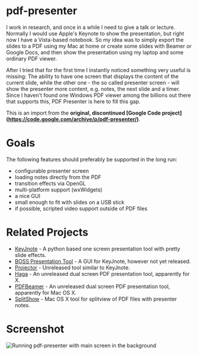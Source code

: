 # pdf-presenter

I work in research, and once in a while I need to give a talk or lecture. Normally I would use Apple's Keynote to show the presentation, but right now I have a Vista-based notebook. So my idea was to simply export the slides to a PDF using my Mac at home or create some slides with Beamer or Google Docs, and then show the presentation using my laptop and some ordinary PDF viewer.

After I tried that for the first time I instantly noticed something very useful is missing: The ability to have one screen that displays the content of the current slide, while the other one - the so called presenter screen - will show the presenter more content, e.g. notes, the next slide and a timer. Since I haven't found one Windows PDF viewer among the billions out there that supports this, PDF Presenter is here to fill this gap.

This is an import from the **original, discontinued [Google Code project] (https://code.google.com/archive/p/pdf-presenter/)**.

# Goals

The following features should preferably be supported in the long run:

 * configurable presenter screen
 * loading notes directly from the PDF
 * transition effects via OpenGL
 * multi-platform support (wxWidgets)
 * a nice GUI
 * small enough to fit with slides on a USB stick
 * if possible, scripted video support outside of PDF files

# Related Projects

* [KeyJnote](http://keyjnote.sourceforge.net/) - A python based one screen presentation tool with pretty slide effects.
* [BOSS Presentation Tool](http://sourceforge.net/projects/bosskeyjnotegui/) - A GUI for KeyJnote, however not yet released.
* [Projector](http://sourceforge.net/projects/pdf-projector/) - Unreleased tool similar to KeyJnote.
* [Haga](http://sourceforge.net/projects/haga/) - An unreleased dual screen PDF presentation tool, apparently for X.
* [PDFBeamer](http://sourceforge.net/projects/pdfbeamer) - An unreleased dual screen PDF presentation tool, apparently for Mac OS X.
* [SplitShow](http://code.google.com/p/splitshow/) - Mac OS X tool for splitview of PDF files with presenter notes.

# Screenshot

![Running pdf-presenter with main screen in the background](http://www.tobias-franke.eu/projects/pdf_presenter/pdf_presenter_f.jpg)
